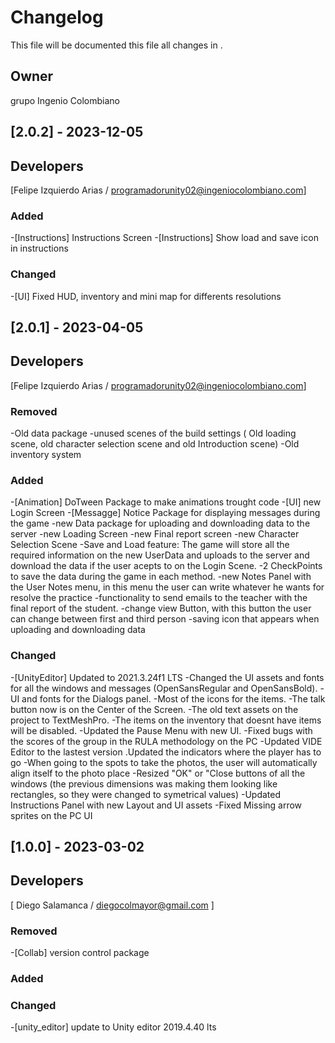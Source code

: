# Changelog
This file will be documented this file all changes in .

## Owner
grupo Ingenio Colombiano


## [2.0.2] - 2023-12-05

## Developers
[Felipe Izquierdo Arias / programadorunity02@ingeniocolombiano.com]

### Added
-[Instructions] Instructions Screen
-[Instructions] Show load and save icon in instructions

### Changed

-[UI] Fixed HUD, inventory and mini map for differents resolutions

## [2.0.1] - 2023-04-05

## Developers
[Felipe Izquierdo Arias / programadorunity02@ingeniocolombiano.com]

### Removed
-Old data package
-unused scenes of the build settings ( Old loading scene, old character selection scene and old Introduction scene)
-Old inventory system

### Added
-[Animation] DoTween Package to make animations trought code
-[UI] new Login Screen 
-[Messagge] Notice Package for displaying messages during the game
-new Data package for uploading and downloading data to the server
-new Loading Screen
-new Final report screen
-new Character Selection Scene
-Save and Load feature: The game will store all the required information on the new UserData and uploads to the server and download the data if the user acepts to on the Login Scene.
-2 CheckPoints to save the data during the game in each method.
-new Notes Panel with the User Notes menu, in this menu the user can write whatever he wants for resolve the practice
-functionality to send emails to the teacher with the final report of the student.
-change view Button, with this button the user can change between first and third person
-saving icon that appears when uploading and downloading data


### Changed
-[UnityEditor] Updated to 2021.3.24f1 LTS
-Changed the UI assets and fonts for all the windows and messages (OpenSansRegular and OpenSansBold).
-UI and fonts for the Dialogs panel.
-Most of the icons for the items.
-The talk button now is on the Center of the Screen.
-The old text assets on the project to TextMeshPro.
-The items on the inventory that doesnt have items will be disabled. 
-Updated the Pause Menu with new UI.
-Fixed bugs with the scores of the group in the RULA methodology on the PC
-Updated VIDE Editor to the lastest version
.Updated the indicators where the player has to go
-When going to the spots to take the photos, the user will automatically align itself to the photo place
-Resized "OK" or "Close buttons of all the windows (the previous dimensions was making them looking like rectangles, so they were changed to symetrical values)
-Updated Instructions Panel with new Layout and UI assets
-Fixed Missing  arrow sprites on the PC UI



## [1.0.0] - 2023-03-02
 ## Developers 
[ Diego Salamanca / diegocolmayor@gmail.com ] 

### Removed

-[Collab] version control package
### Added

### Changed

-[unity_editor] update to Unity editor 2019.4.40 lts






